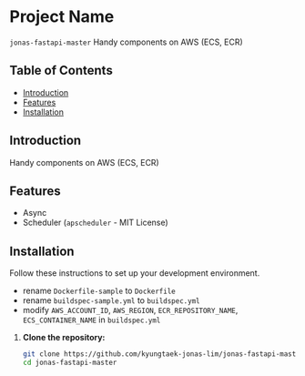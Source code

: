 # Project Name

`jonas-fastapi-master` Handy components on AWS (ECS, ECR)

## Table of Contents

- [Introduction](#introduction)
- [Features](#features)
- [Installation](#installation)

## Introduction

Handy components on AWS (ECS, ECR)

## Features

- Async
- Scheduler (`apscheduler` - MIT License)

## Installation

Follow these instructions to set up your development environment.
   - rename `Dockerfile-sample` to `Dockerfile`
   - rename `buildspec-sample.yml` to `buildspec.yml`
   - modify `AWS_ACCOUNT_ID`, `AWS_REGION`, `ECR_REPOSITORY_NAME`, `ECS_CONTAINER_NAME` in `buildspec.yml`

1. **Clone the repository:**

   ```bash
   git clone https://github.com/kyungtaek-jonas-lim/jonas-fastapi-master.git
   cd jonas-fastapi-master
